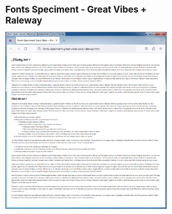 # Fonts Speciment - Great Vibes + Raleway

![Screenshot](fonts-speciment-great-vibes-plus-raleway.png)